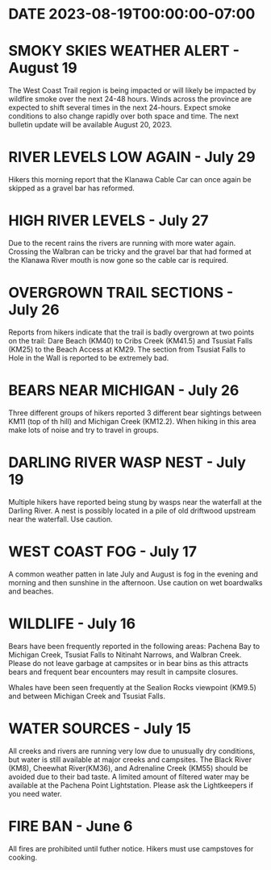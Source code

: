 # DATE 2023-08-19T00:00:00-07:00

# SMOKY SKIES WEATHER ALERT - August 19
The West Coast Trail region is being impacted or will likely be impacted by wildfire smoke over the next 24-48 hours.
Winds across the province are expected to shift several times in the next 24-hours. Expect smoke conditions to also change rapidly over both space and time.
The next bulletin update will be available August 20, 2023.

# RIVER LEVELS LOW AGAIN - July 29
Hikers this morning report that the Klanawa Cable Car can once again be skipped as a gravel bar has reformed.

# HIGH RIVER LEVELS - July 27
Due to the recent rains the rivers are running with more water again. Crossing the Walbran can be tricky and the gravel bar that had formed at the Klanawa River mouth is now gone so the cable car is required.

# OVERGROWN TRAIL SECTIONS - July 26
Reports from hikers indicate that the trail is badly overgrown at two points on the trail: Dare Beach (KM40) to Cribs Creek (KM41.5) and Tsusiat Falls (KM25) to the Beach Access at KM29. The section from Tsusiat Falls to Hole in the Wall is reported to be extremely bad.

# BEARS NEAR MICHIGAN - July 26
Three different groups of hikers reported 3 different bear sightings between KM11 (top of th hill) and Michigan Creek (KM12.2). When hiking in this area make lots of noise and try to travel in groups.

# DARLING RIVER WASP NEST - July 19
Multiple hikers have reported being stung by wasps near the waterfall at the Darling River. A nest is possibly located in a pile of old driftwood upstream near the waterfall. Use caution.

# WEST COAST FOG - July 17
A common weather patten in late July and August is fog in the evening and morning and then sunshine in the afternoon. Use caution on wet boardwalks and beaches.

# WILDLIFE - July 16
Bears have been frequently reported in the following areas: Pachena Bay to Michigan Creek, Tsusiat Falls to Nitinaht Narrows, and Walbran Creek. Please do not leave garbage at campsites or in bear bins as this attracts bears and frequent bear encounters may result in campsite closures.

Whales have been seen frequently at the Sealion Rocks viewpoint (KM9.5) and between Michigan Creek and Tsusiat Falls. 

# WATER SOURCES - July 15
All creeks and rivers are running very low due to unusually dry conditions, but water is still available at major creeks and campsites. The Black River (KM8), Cheewhat River(KM36), and Adrenaline Creek (KM55) should be avoided due to their bad taste. A limited amount of filtered water may be available at the Pachena Point Lightstation. Please ask the Lightkeepers if you need water. 

# FIRE BAN - June 6
All fires are prohibited until futher notice. Hikers must use campstoves for cooking.

